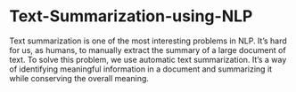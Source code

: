 # Text-Summarization-using-NLP
Text summarization is one of the most interesting problems in NLP. It’s hard for us, as humans, to manually extract the summary of a large document of text. To solve this problem, we use automatic text summarization. It’s a way of identifying meaningful information in a document and summarizing it while conserving the overall meaning.
